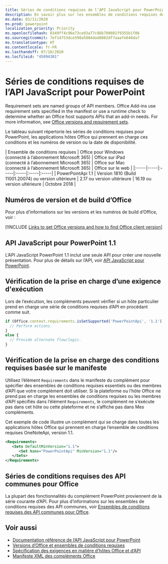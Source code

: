 ```yaml
---
title: Séries de conditions requises de l’API JavaScript pour PowerPoint
description: En savoir plus sur les ensembles de conditions requises de l’API JavaScript pour PowerPoint
ms.date: 03/11/2020
ms.prod: powerpoint
localization_priority: Priority
ms.openlocfilehash: 8349ff4c96e73ce93a77c86b709081f9355b1f06
ms.sourcegitcommit: 7ef14753dce598a5804dad8802df7aaafe046da7
ms.translationtype: HT
ms.contentlocale: fr-FR
ms.lasthandoff: 07/10/2020
ms.locfileid: "45094301"
---
```

# <a name="powerpoint-javascript-api-requirement-sets"></a>Séries de conditions requises de l’API JavaScript pour PowerPoint

Requirement sets are named groups of API members. Office Add-ins use requirement sets specified in the manifest or use a runtime check to determine whether an Office host supports APIs that an add-in needs. For more information, see [Office versions and requirement sets](../../develop/office-versions-and-requirement-sets.md).

Le tableau suivant répertorie les séries de conditions requises pour PowerPoint, les applications hôtes Office qui prennent en charge ces conditions et les numéros de version ou la date de disponibilité.

|  Ensemble de conditions requises  |  Office pour Windows<br>(connecté à l’abonnement Microsoft 365)  |  Office sur iPad<br>(connecté à l’abonnement Microsoft 365)  |  Office sur Mac<br>(connecté à l’abonnement Microsoft 365)  | Office sur le web |
|:-----|-----|:-----|:-----|:-----|:-----|
| PowerPointApi 1.1 | Version 1810 (Build 11001.20074) ou version ultérieure | 2.17 ou version ultérieure | 16.19 ou version ultérieure | Octobre 2018 |

## <a name="office-versions-and-build-numbers"></a>Numéros de version et de build d’Office

Pour plus d’informations sur les versions et les numéros de build d’Office, voir :

[!INCLUDE [Links to get Office versions and how to find Office client version](../../includes/links-get-office-versions-builds.md)]

## <a name="powerpoint-javascript-api-11"></a>API JavaScript pour PowerPoint 1.1

L’API JavaScript PowerPoint 1.1 inclut une seule API pour créer une nouvelle présentation. Pour plus de détails sur l’API, voir [API JavaScript pour PowerPoint](../../powerpoint/powerpoint-add-ins.md).

## <a name="runtime-requirement-support-check"></a>Vérification de la prise en charge d’une exigence d'exécution

Lors de l’exécution, les compléments peuvent vérifier si un hôte particulier prend en charge une série de conditions requises d’API en procédant comme suit.

```js
if (Office.context.requirements.isSetSupported('PowerPointApi', '1.1')) {
  // Perform actions.
}
else {
  // Provide alternate flow/logic.
}
```

## <a name="manifest-based-requirement-support-check"></a>Vérification de la prise en charge des conditions requises basée sur le manifeste

Utilisez l’élément `Requirements` dans le manifeste du complément pour spécifier des ensembles de conditions requises essentiels ou des membres d’API que votre complément doit utiliser. Si la plateforme ou l’hôte Office ne prend pas en charge les ensembles de conditions requises ou les membres d’API spécifiés dans l’élément `Requirements`, le complément ne s’exécute pas dans cet hôte ou cette plateforme et ne s’affiche pas dans Mes compléments.

Cet exemple de code illustre un complément qui se charge dans toutes les applications hôtes Office qui prennent en charge l’ensemble de conditions requises OneNoteApi, version 1.1.

```xml
<Requirements>
   <Sets DefaultMinVersion="1.1">
      <Set Name="PowerPointApi" MinVersion="1.1"/>
   </Sets>
</Requirements>
```

## <a name="office-common-api-requirement-sets"></a>Séries de conditions requises des API communes pour Office

La plupart des fonctionnalités du complément PowerPoint proviennent de la série courante d’API. Pour plus d’informations sur les ensembles de conditions requises des API communes, voir [Ensembles de conditions requises des API communes pour Office](office-add-in-requirement-sets.md).

## <a name="see-also"></a>Voir aussi

- [Documentation référence de l’API JavaScript pour PowerPoint](/javascript/api/powerpoint)
- [Versions d’Office et ensembles de conditions requises](../../develop/office-versions-and-requirement-sets.md)
- [Spécification des exigences en matière d’hôtes Office et d’API](../../develop/specify-office-hosts-and-api-requirements.md)
- [Manifeste XML des compléments Office](../../develop/add-in-manifests.md)
